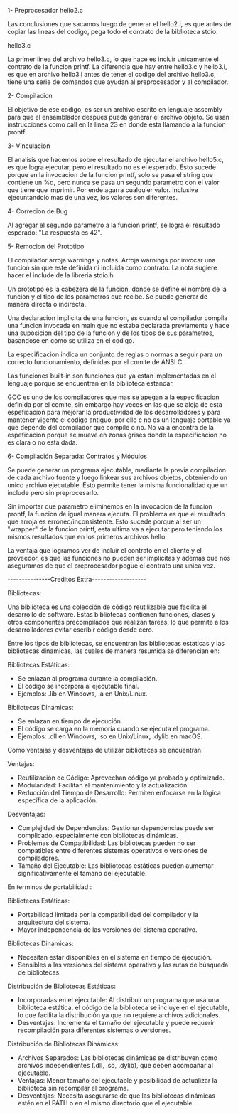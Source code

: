 1- Preprocesador
hello2.c

Las conclusiones que sacamos luego de generar el hello2.i, es que antes de copiar las lineas del codigo, pega todo el contrato de la biblioteca stdio. 

hello3.c

La primer linea del archivo hello3.c, lo que hace es incluir unicamente el contrato de la funcion printf. 
La diferencia que hay entre hello3.c y hello3.i, es que en archivo hello3.i antes de tener el codigo del archivo hello3.c, tiene una serie de comandos que ayudan al preprocesador y al compilador. 

2- Compilacion

El objetivo de ese codigo, es ser un archivo escrito en lenguaje assembly para que el ensamblador despues pueda generar el archivo objeto. 
Se usan instrucciones como call en la linea 23 en donde esta llamando a la funcion prontf. 

3- Vinculacion

El analisis que hacemos sobre el resultado de ejecutar el archivo hello5.c, es que logra ejecutar, pero el resultado no es el esperado. Esto sucede porque en la invocacion de la funcion printf, solo se pasa el string que contiene un %d, pero nunca se pasa un segundo parametro con el valor que tiene que imprimir. Por ende agarra cualquier valor. Inclusive ejecuntandolo mas de una vez, los valores son diferentes. 

4- Correcion de Bug

Al agregar el segundo parametro a la funcion printf, se logra el resultado esperado: "La respuesta es 42". 

5- Remocion del Prototipo

El compilador arroja warnings y notas. Arroja warnings por invocar una funcion sin que este definida ni incluida como contrato. La nota sugiere hacer el include de la libreria stdio.h

Un prototipo es la cabezera de la funcion, donde se define el nombre de la funcion y el tipo de los parametros que recibe. Se puede generar de manera directa o indirecta. 

Una declaracion implicita de una funcion, es cuando el compilador compila una funcion invocada en main que no estaba declarada previamente y hace una suposicion del tipo de la funcion y de los tipos de sus parametros, basandose en como se utiliza en el codigo. 

La especificacion indica un conjunto de reglas o normas a seguir para un correcto funcionamiento, definidas por el comite de ANSI C.

Las funciones built-in son funciones que ya estan implementadas en el lenguaje porque se encuentran en la biblioteca estandar.

GCC es uno de los compiladores que mas se apegan a la especificacion definida por el comite, sin embargo hay veces en las que se aleja de esta espeficacion para mejorar la productividad de los desarrolladores y para mantener vigente el codigo antiguo, por ello c no es un lenguaje portable ya que depende del compilador que compile o no. No va a encontra de la espeficacion porque se mueve en zonas grises donde la especificacion no es clara o no esta dada.

6- Compilación Separada: Contratos y Módulos

Se puede generar un programa ejecutable, mediante la previa compilacion de cada archivo fuente y luego linkear sus archivos objetos, obteniendo un unico archivo ejecutable. Esto permite tener la misma funcionalidad que un include pero sin preprocesarlo. 

Sin importar que parametro eliminemos en la invocacion de la funcion prontf, la funcion de igual manera ejecuta. El problema es que el resultado que arroja es erroneo/inconsistente. Esto sucede porque al ser un "wrapper" de la funcion printf, esta ultima va a ejecutar pero teniendo los mismos resultados que en los primeros archivos hello. 

La ventaja que logramos ver de incluir el contrato en el cliente y el proveedor, es que las funciones no pueden ser implicitas y ademas que nos aseguramos de que el preprocesador pegue el contrato una unica vez. 

---------------Creditos Extra-------------------

Bibliotecas:

Una biblioteca es una colección de código reutilizable que facilita el desarrollo de software. Estas bibliotecas contienen funciones, clases y otros componentes precompilados que realizan tareas, lo que permite a los desarrolladores evitar escribir código desde cero.

Entre los tipos de bibliotecas, se encuentran las bibliotecas estaticas y las bibliotecas dinamicas, las cuales de manera resumida se diferencian en:

Bibliotecas Estáticas:

- Se enlazan al programa durante la compilación.
- El código se incorpora al ejecutable final.
- Ejemplos: .lib en Windows, .a en Unix/Linux.

Bibliotecas Dinámicas:

- Se enlazan en tiempo de ejecución.
- El código se carga en la memoria cuando se ejecuta el programa.
- Ejemplos: .dll en Windows, .so en Unix/Linux, .dylib en macOS.

Como ventajas y desventajas de utilizar bibliotecas se encuentran:

Ventajas:

- Reutilización de Código: Aprovechan código ya probado y optimizado.
- Modularidad: Facilitan el mantenimiento y la actualización.
- Reducción del Tiempo de Desarrollo: Permiten enfocarse en la lógica específica de la aplicación.

Desventajas:

- Complejidad de Dependencias: Gestionar dependencias puede ser complicado, especialmente con bibliotecas dinámicas.
- Problemas de Compatibilidad: Las bibliotecas pueden no ser compatibles entre diferentes sistemas operativos o versiones de compiladores.
- Tamaño del Ejecutable: Las bibliotecas estáticas pueden aumentar significativamente el tamaño del ejecutable.

En terminos de portabilidad :

Bibliotecas Estáticas:

- Portabilidad limitada por la compatibilidad del compilador y la arquitectura del sistema.
- Mayor independencia de las versiones del sistema operativo.

Bibliotecas Dinámicas:

- Necesitan estar disponibles en el sistema en tiempo de ejecución.
- Sensibles a las versiones del sistema operativo y las rutas de búsqueda de bibliotecas.

Distribución de Bibliotecas Estáticas:

- Incorporadas en el ejecutable: Al distribuir un programa que usa una biblioteca estática, el código de la biblioteca se incluye en el ejecutable, lo que facilita la distribución ya que no requiere archivos adicionales.
- Desventajas: Incrementa el tamaño del ejecutable y puede requerir recompilación para diferentes sistemas o versiones.

Distribución de Bibliotecas Dinámicas:
- Archivos Separados: Las bibliotecas dinámicas se distribuyen como archivos independientes (.dll, .so, .dylib), que deben acompañar al ejecutable.
- Ventajas: Menor tamaño del ejecutable y posibilidad de actualizar la biblioteca sin recompilar el programa.
- Desventajas: Necesita asegurarse de que las bibliotecas dinámicas estén en el PATH o en el mismo directorio que el ejecutable.